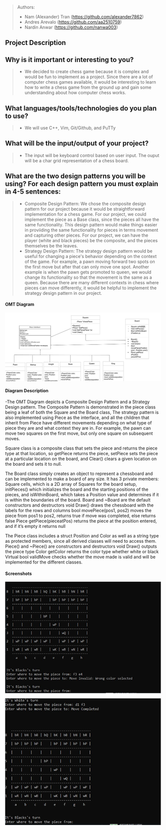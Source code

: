 

 
 > Authors: 
 >* Nam (Alexander) Tran (https://github.com/alexander7862)
 >* Andres Arevalo (https://github.com/aa2510759)
 >* Nardin Anwar (https://github.com/nanwa003)
 


## Project Description

 ## Why is it important or interesting to you?
 > * We decided to create chess game because it is complex and would be fun to implement as a project. Since there are a lot of computer chess games available, it would be interesting to learn how to write a chess game from the ground up and gain some understanding about how computer chess works.
 ## What languages/tools/technologies do you plan to use? 
 >   * We will use C++, Vim, Git/Github, and PuTTy
 ## What will be the input/output of your project? 
 > * The input will be keyboard control based on user input. The ouput will be a char grid representation of a chess board.
## What are the two design patterns you will be using? For each design pattern you must explain in 4-5 sentences:
>* Composite Design Pattern:
We chose the composite design pattern for our project because it would be straightforward implementation for a chess game. For our project, we could implement the piece as a Base class, since the pieces all have the same functionality. This design pattern would make things easier in proviiding the same functionality for pieces in terms movement and capturing other pieces. For our project, we can have the player (white and black pieces) be the composite, and the pieces themselves be the leaves.
 > * Strategy Design Pattern:
The strategy design pattern would be useful for changing a piece's behavior depending on the context of the game. For example, a pawn moving forward two spots on the first move but after that can only move one spot. Another example is when the pawn gets promoted to queen, we would change its functionality so that the movement is the same as a queen. Because there are many different contexts in chess where pieces can move differently, it would be helpful to implement the strategy design pattern in our project. 


#### OMT Diagram

![](Final%20Proj%20OMT%20Revised.jpg)

#### Diagram Description
-The OMT Diagram depicts a Composite Design Pattern and a Strategy Design pattern. The Composite Pattern is demonstrated in the piece class being a leaf of both the Square and the Board class, The strategy pattern is also implemented using Piece as the interface, and all the children that inherit from Piece have different movements depending on what type of piece they are and what context they are in. For example, the pawn can move two squares on the first move, but only one square on subsequent moves.

Square class is a composite class that sets the piece and returns the piece type at that location, so getPiece returns the piece, setPiece sets the piece at a particular location on the board, and Clear() clears a given location on the board and sets it to null.

The Board class simply creates an object to represent a chessboard and can be implemented to make a board of any size. It has 3 private members: Square cells, which is a 2D array of Squares for the board setup, initPieces() which initializes the board and the starting positions of the pieces, and isWithinBoard, which takes a Position value and determines if it is within the boundaries of the board.
Board and ~Board are the default constructors and destructors
void Draw() draws the chessboard with the labels for the rows and columns
bool movePiece(pos1, pos2) moves the piece from pos1 to pos2, returns true if move was completed, else returns false
Piece getPiece(pieceatPos) returns the piece at the position entered, and if it’s empty it returns null



The Piece class includes a struct Position and Color as well as a string type as protected members, since all derived classes will need to access them. 
Piece() and ~Piece() are constructors and destructors
void Draw() outputs the piece type
Color getColor returns the color type whether white or black
Virtual bool validMove checks whether the move made is valid and will be implemented for the different classes.


#### Screenshots

![](chess_catchingError.JPG)

![](chess_inProgress.JPG)
